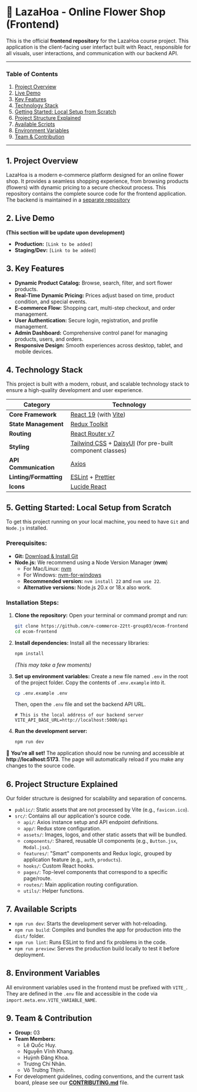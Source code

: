 # 🌸 LazaHoa - Online Flower Shop (Frontend)

This is the official **frontend repository** for the LazaHoa course project. This application is the client-facing user interfact built with React, responsible for all visuals, user interactions, and communication with our backend API.

---

### **Table of Contents**

1. [Project Overview](#1-project-overview)
2. [Live Demo](#2-live-demo)
3. [Key Features](#3-key-features)
4. [Technology Stack](#4-technology-stack)
5. [Getting Started: Local Setup from Scratch](#5-getting-started-local-setup-from-scratch)
6. [Project Structure Explained](#6-project-structure-explained)
7. [Available Scripts](#7-available-scripts)
8. [Environment Variables](#8-environment-variables)
9. [Team & Contribution](#9-team--contribution)

---

## **1. Project Overview**

LazaHoa is a modern e-commerce platform designed for an online flower shop. It provides a seamless shopping experience, from browsing products (flowers) with dynamic pricing to a secure checkout process. This repository contains the complete source code for the frontend application. The backend is maintained in a [separate repository](https://github.com/e-commerce-22tt-group03/ecom-backend)

## **2. Live Demo**

**(This section will be update upon development)**

- **Production:** `[Link to be added]`
- **Staging/Dev:** `[Link to be added]`

## **3. Key Features**

- **Dynamic Product Catalog:** Browse, search, filter, and sort flower products.
- **Real-Time Dynamic Pricing:** Prices adjust based on time, product condition, and special events.
- **E-commerce Flow:** Shopping cart, multi-step checkout, and order management.
- **User Authentication:** Secure login, registration, and profile management.
- **Admin Dashboard:** Comprehensive control panel for managing products, users, and orders.
- **Responsive Design:** Smooth experiences across desktop, tablet, and mobile devices.

## **4. Technology Stack**

This project is built with a modern, robust, and scalable technology stack to ensure a high-quality development and user experience.

| Category               | Technology                                                                                                   |
| ---------------------- | ------------------------------------------------------------------------------------------------------------ |
| **Core Framework**     | [React 19](https://reactjs.org/) (with [Vite](https://vitejs.dev/))                                          |
| **State Management**   | [Redux Toolkit](https://redux-toolkit.js.org/)                                                               |
| **Routing**            | [React Router v7](https://reactrouter.com/)                                                                  |
| **Styling**            | [Tailwind CSS](https://tailwindcss.com/) + [DaisyUI](https://daisyui.com/) (for pre-built component classes) |
| **API Communication**  | [Axios](https://axios-http.com/)                                                                             |
| **Linting/Formatting** | [ESLint](https://eslint.org/) + [Prettier](https://prettier.io/)                                             |
| **Icons**              | [Lucide React](https://lucide.dev/)                                                                          |

## **5. Getting Started: Local Setup from Scratch**

To get this project running on your local machine, you need to have `Git` and `Node.js` installed.

### **Prerequisites:**

- **Git:** [Download & Install Git](https://git-scm.com/downloads)
- **Node.js:** We recommend using a Node Version Manager (**nvm**)
  - For Mac/Linux: [nvm](https://github.com/nvm-sh/nvm)
  - For Windows: [nvm-for-windows](https://github.com/coreybutler/nvm-windows)
  - **Recommended version:** `nvm install 22` and `nvm use 22`.
  - **Alternative versions:** Node.js 20.x or 18.x also work.

### **Installation Steps:**

1.  **Clone the repository:** Open your terminal or command prompt and run:

    ```bash
    git clone https://github.com/e-commerce-22tt-group03/ecom-frontend
    cd ecom-frontend
    ```

2.  **Install dependencies:** Install all the necessary libraries:

    ```bash
    npm install
    ```

    _(This may take a few moments)_

3.  **Set up environment variables:** Create a new file named `.env` in the root of the project folder. Copy the contents of `.env.example` into it.
    ```bash
    cp .env.example .env
    ```
    Then, open the `.env` file and set the backend API URL.
    ```env
    # This is the local address of our backend server
    VITE_API_BASE_URL=http://localhost:5000/api
    ```
4.  **Run the development server:**

    ```bash
    npm run dev
    ```

🎉 **You're all set!** The application should now be
running and accessible at **http://localhost:5173**. The page will automatically reload if you make any changes to the source code.

## **6. Project Structure Explained**

Our folder structure is designed for scalability and separation of concerns.

- `public/`: Static assets that are not processed by Vite (e.g., `favicon.ico`).
- `src/`: Contains all our application's source code.
  - `api/`: Axios instance setup and API endpoint definitions.
  - `app/`: Redux store configuration.
  - `assets/`: Images, logos, and other static assets that will be bundled.
  - `components/`: Shared, reusable UI components (e.g., `Button.jsx`, `Modal.jsx`).
  - `features/`: "Smart" components and Redux logic, grouped by application feature (e.g., `auth`, `products`).
  - `hooks/`: Custom React hooks.
  - `pages/`: Top-level components that correspond to a specific page/route.
  - `routes/`: Main application routing configuration.
  - `utils/`: Helper functions.

## **7. Available Scripts**

- `npm run dev`: Starts the development server with hot-reloading.
- `npm run build`: Compiles and bundles the app for production into the `dist/` folder.
- `npm run lint`: Runs ESLint to find and fix problems in the code.
- `npm run preview`: Serves the production build locally to test it before deployment.

## **8. Environment Variables**

All environment variables used in the frontend must be prefixed with `VITE_`. They are defined in the `.env` file and accessible in the code via `import.meta.env.VITE_VARIABLE_NAME`.

## **9. Team & Contribution**

- **Group:** 03
- **Team Members:**
  - Lê Quốc Huy.
  - Nguyễn Vĩnh Khang.
  - Huỳnh Đăng Khoa.
  - Trương Chí Nhân.
  - Võ Trường Thịnh.
- For development guidelines, coding conventions, and the current task board, please see our **[CONTRIBUTING.md](CONTRIBUTING.md)** file.
